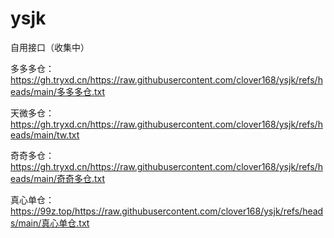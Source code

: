 # ysjk
自用接口（收集中）

多多多仓：
https://gh.tryxd.cn/https://raw.githubusercontent.com/clover168/ysjk/refs/heads/main/多多多仓.txt

天微多仓：
https://gh.tryxd.cn/https://raw.githubusercontent.com/clover168/ysjk/refs/heads/main/tw.txt

奇奇多仓：
https://gh.tryxd.cn/https://raw.githubusercontent.com/clover168/ysjk/refs/heads/main/奇奇多仓.txt

真心单仓：
https://99z.top/https://raw.githubusercontent.com/clover168/ysjk/refs/heads/main/真心单仓.txt
